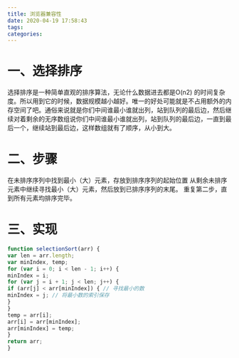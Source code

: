 ```yaml
---
title: 浏览器兼容性
date: 2020-04-19 17:58:43
tags:
categories:
---
```

# 一、选择排序
选择排序是一种简单直观的排序算法，无论什么数据进去都是O(n2) 的时间复杂度。所以用到它的时候，数据规模越小越好。唯一的好处可能就是不占用额外的内存空间了吧。通俗来说就是你们中间谁最小谁就出列，站到队列的最后边，然后继续对着剩余的无序数组说你们中间谁最小谁就出列，站到队列的最后边，一直到最后一个，继续站到最后边，这样数组就有了顺序，从小到大。
# 二、步骤
在未排序序列中找到最小（大）元素，存放到排序序列的起始位置
从剩余未排序元素中继续寻找最小（大）元素，然后放到已排序序列的末尾。
重复第二步，直到所有元素均排序完毕。
# 三、实现

```javascript
function selectionSort(arr) {
var len = arr.length;
var minIndex, temp;
for (var i = 0; i < len - 1; i++) {
minIndex = i;
for (var j = i + 1; j < len; j++) {
if (arr[j] < arr[minIndex]) { // 寻找最小的数
minIndex = j; // 将最小数的索引保存
}
}
temp = arr[i];
arr[i] = arr[minIndex];
arr[minIndex] = temp;
}
return arr;
}
```